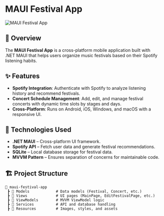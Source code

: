 # MAUI Festival App
 
 ![MAUI Festival App](https://your-image-url.com) <!-- Add a relevant banner or screenshot -->
 
 ## 📌 Overview
 The **MAUI Festival App** is a cross-platform mobile application built with .NET MAUI that helps users organize music festivals based on their Spotify listening habits.
 
 ## ✨ Features
 - **Spotify Integration**: Authenticate with Spotify to analyze listening history and recommend festivals.
 - **Concert Schedule Management**: Add, edit, and manage festival concerts with dynamic time slots by stages and days.
 - **Cross-Platform**: Runs on Android, iOS, Windows, and macOS with a responsive UI.
 
 ## 🚀 Technologies Used
 - **.NET MAUI** – Cross-platform UI framework.
 - **Spotify API** – Fetch user data and generate festival recommendations.
 - **SQLite** – Local database storage for festival data.
 - **MVVM Pattern** – Ensures separation of concerns for maintainable code.
 
 ## 🏗️ Project Structure
 ```
 📂 maui-festival-app
  ┣ 📂 Models            # Data models (Festival, Concert, etc.)
  ┣ 📂 Views             # UI pages (MainPage, EditFestivalPage, etc.)
  ┣ 📂 ViewModels        # MVVM ViewModel logic
  ┣ 📂 Services          # API and database handling
  ┣ 📂 Resources         # Images, styles, and assets
 ```
 
